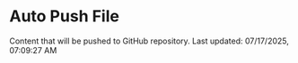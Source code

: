 # Auto Push File

Content that will be pushed to GitHub repository.
Last updated: 07/17/2025, 07:09:27 AM